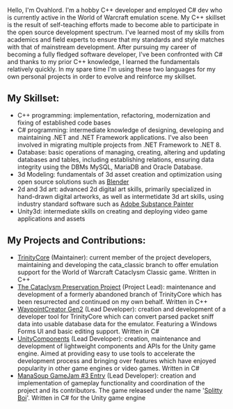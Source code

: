 Hello, I'm Ovahlord. I'm a hobby C++ developer and employed C# dev who is currently active in the World of Warcraft emulation scene. My C++ skillset is the result of self-teaching efforts made to become able to participate in the open source development spectrum. I've learned most of my skills from academics and field experts to ensure that my standards and style matches with that of mainstream development.
After pursuing my career of becoming a fully fledged software developer, I've been confronted with C# and thanks to my prior C++ knowledge, I learned the fundamentals relatively quickly. In my spare time I'm  using these two languages for my own personal projects in order to evolve and reinforce my skillset.

My Skillset:
-
- C++ programming: implementation, refactoring, modernization and fixing of established code bases
- C# programming: intermediate knowledge of designing, developing and maintaining .NET and .NET Framework applications. I've also been involved in migrating multiple projects from .NET Framework to .NET 8.
- Database: basic operations of managing, creating, altering and updating databases and tables, including establishing relations, ensuring data integrity using the DBMs MySQL, MariaDB and Oracle Database.
- 3d Modeling: fundamentals of 3d asset creation and optimization using open source solutions such as [Blender](https://www.blender.org/)
- 2d and 3d art: advanced 2d digital art skills, primarily specialized in hand-drawn digital artworks, as well as intermetidate 3d art skills, using industry standard software such as [Adobe Substance Painter](https://www.adobe.com/de/products/substance3d-painter.html)
- Unity3d: intermediate skills on creating and deploying video game applications and assets

My Projects and Contributions:
-
- [TrinityCore](https://github.com/TrinityCore/TrinityCore) (Maintainer): current member of the project developers, maintaining and developing the cata_classic branch to offer emulation support for the World of Warcraft Cataclysm Classic game. Written in C++
-  [The Cataclysm Preservation Project](https://github.com/The-Cataclysm-Preservation-Project/TrinityCore) (Project Lead): maintenance and development of a formerly abandoned branch of TrinityCore which has been resurrected and continued on my own behalf. Written in C++
- [WaypointCreator Gen2](https://github.com/Ovahlord/WaypointCreatorGen2) (Lead Developer): creation and development of a developer tool for TrinityCore which can convert parsed packet sniff data into usable database data for the emulator. Featuring a Windows Forms UI and basic editing support. Written in C#
- [UnityComponents](https://github.com/Ovahlord/UnityComponents) (Lead Developer): creation, maintenance and development of lightweight components and APIs for the Unity game engine. Aimed at providing easy to use tools to accelerate the development process and bringing over features which have enjoyed popularity in other game engines or video games. Written in C#
- [ManaSoup GameJam #3 Entry](https://github.com/Ovahlord/ManaSoup-Gamejam) (Lead Developer): creation and implementation of gameplay functionality and coordination of the project and its contributors. The game released under the name '[Splitty Boi](https://ovahlord.itch.io/splitty-boi)'. Written in C# for the Unity game engine
